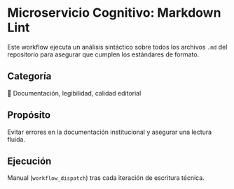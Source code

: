 # Microservicio Cognitivo: Markdown Lint

Este workflow ejecuta un análisis sintáctico sobre todos los archivos `.md` del repositorio para asegurar que cumplen los estándares de formato.

## Categoría
🧾 Documentación, legibilidad, calidad editorial

## Propósito
Evitar errores en la documentación institucional y asegurar una lectura fluida.

## Ejecución
Manual (`workflow_dispatch`) tras cada iteración de escritura técnica.